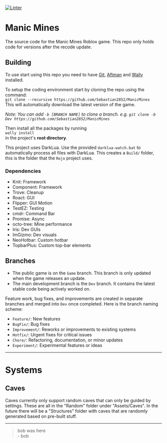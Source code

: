 [![Linter](https://github.com/Sebastian2852/ManicMines/actions/workflows/Lint.yml/badge.svg?event=push)](https://github.com/Sebastian2852/ManicMines/actions/workflows/Lint.yml)

# Manic Mines
The source code for the Manic Mines Roblox game. This repo only holds code for versions after the recode update.

## Building
To use start using this repo you need to have [Git](https://git-scm.com/), [Aftman](https://github.com/LPGhatguy/aftman) and [Wally](https://wally.run/) installed.

To setup the coding environment start by cloning the repo using the command:  
```git clone --recursive https://github.com/Sebastian2852/ManicMines```  
This will automatically download the latest version of the game.

*Note: You can add `-b [BRANCH NAME]` to clone a branch. e.g. ```git clone -b Dev https://github.com/Sebastian2852/ManicMines```*  

Then install all the packages by running  
`wally install`  
in the project's **root directory**.  

This project uses DarkLua. Use the provided `darklua-watch.bat` to automatically process all files with DarkLua. This creates a `Build/` folder, this is the folder that the `Rojo` project uses. 

### Dependencies
- Knit: Framework
- Component: Framework
- Trove: Cleanup
- Roact: GUI
- Flipper: GUI Motion
- TestEZ: Testing
- cmdr: Command Bar
- Promise: Async
- octo-tree: Mine performance
- Iris: Dev GUIs
- ImGizmo: Dev visuals
- NeoHotbar: Custom hotbar
- TopbarPlus: Custom top-bar elements


## Branches
- The public game is on the `Game` branch. This branch is only updated when the game releases an update.
- The main development branch is the `Dev` branch. It contains the latest stable code being actively worked on.

Feature work, bug fixes, and improvements are created in separate branches and merged into `Dev` once completed. Here is the branch naming scheme:

- `Feature/`: New features
- `BugFix/`: Bug fixes
- `Improvement/`: Reworks or improvements to existing systems
- `Hotfix/`: Urgent fixes for critical issues
- `Chore/`: Refactoring, documentation, or minor updates
- `Experiment/`: Experimental features or ideas

---

# Systems
## Caves
Caves currently only support random caves that can only be guided by settings. These are all in the "Random" folder under "Assets/Caves". In the future there will be a "Structures" folder with caves that are randomly generated based on pre-built stuff.

---

> bob was here  
> \- bob
